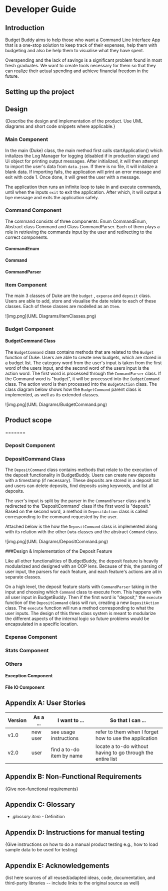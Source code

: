 # Developer Guide

## Introduction

Budget Buddy aims to help those who want a Command Line Interface App that is a one-stop solution to keep track of their
expenses, help them with budgeting and also be help them to visualise what they have spent.

Overspending and the lack of savings is a significant problem found in most fresh graduates. We want to create tools necessary for them so that they can realize their actual spending and achieve financial freedom in the future.

## Setting up the project

## Design

{Describe the design and implementation of the product. Use UML diagrams and short code snippets where applicable.}

### Main Component

In the main (Duke) class, the main method first calls startApplication() which initalizes the Log Manager for logging (disabled if in production stage) and Ui object for printing output messages. After initialized, it will then attempt to import the user's data from `data.json`. If there is no file, it will initalize a blank data. If importing fails, the application will print an error message and exit with code 1. Once done, it will greet the user with a message.

The application then runs an infinite loop to take in and execute commands, until when the inputs `exit` to exit the application. After which, it will output a bye message and exits the application safely.

### Command Component

The command consists of three components: Enum CommandEnum, Abstract class Command and Class CommandParser. Each of them plays a role in retrieving the commands input by the user and redirecting to the correct components.

#### CommandEnum
#### Command
#### CommandParser

### Item Component

The main 3 classes of Duke are the `budget` , `expense` and `deposit` class. Users are able to add, store and visualise
the date relate to each
of these classes. Each of these classes are modelled as an `Item`.

![img.png](UML Diagrams/ItemClasses.png)

### Budget Component

#### BudgetCommand Class

The `BudgetCommand` class contains methods that are related to the `Budget` function of Duke. Users are able to create
new budgets, which are stored in a budget list. The category word from the user's input is taken from the first word of
the users input,
and the second word of the users input is the action word. The first word is processed through the `CommandParser`
class. If the
Command word is "budget", it will be processed into the `BudgetCommand` class. The action word is then processed into
the `BudgetAction` class.
The class diagram below shows how the `BudgetCommand` parent class is implemented, as well as its extended classes.

![img.png](UML Diagrams/BudgetCommand.png)

## Product scope
=======
### Deposit Component

### DepositCommand Class

The `DepositCommand` class contains methods that relate to the execution of the deposit functionality in BudgetBuddy. Users can 
create new deposits with a timestamp (if necessary). These deposits are stored in a deposit list and users can delete deposits, find
deposits using keywords, and list all deposits.

The user's input is split by the parser in the `CommandParser` class and is redirected to the 'DepositCommand' class if the first word
is "deposit." Based on the second word, a method in `DepositAction` class is called corresponding to the command requested by the user.

Attached below is the how the `DepositCommand` class is implemented along with its relation with the other `Data` classes and the abstract
`Command` class.

![img.png](UML Diagrams/DepositCommand.png)

###Design & Implementation of the Deposit Feature

Like all other functionalities of BudgetBuddy, the deposit feature is heavily modularized and designed with an OOP lens. Because of this, 
the parsing of user input, the parsers for each feature, and each feature's actions are all in separate classes. 

On a high level, the deposit feature starts with `CommandParser` taking in the input and choosing which `Command` class to execute from.
This happens with all user input in BudgetBuddy. Then if the first word is "deposit," the `execute` function of the `DepositCommand` class
will run, creating a new `DepositAction` class. The `execute` function will run a method corresponding to what the user inputs. The design
of this three class system is meant to modularize the different aspects of the internal logic so future problems would be encapsulated in
a specific location.

### Expense Component

### Stats Component

### Others
#### Exception Component
#### File IO Component

## Appendix A: User Stories

|Version| As a ... | I want to ... | So that I can ...|
|--------|----------|---------------|------------------|
|v1.0|new user|see usage instructions|refer to them when I forget how to use the application|
|v2.0|user|find a to-do item by name|locate a to-do without having to go through the entire list|

## Appendix B: Non-Functional Requirements

{Give non-functional requirements}

## Appendix C: Glossary

* *glossary item* - Definition

## Appendix D: Instructions for manual testing

{Give instructions on how to do a manual product testing e.g., how to load sample data to be used for testing}

## Appendix E: Acknowledgements

{list here sources of all reused/adapted ideas, code, documentation, and third-party libraries -- include links to the
original source as well}